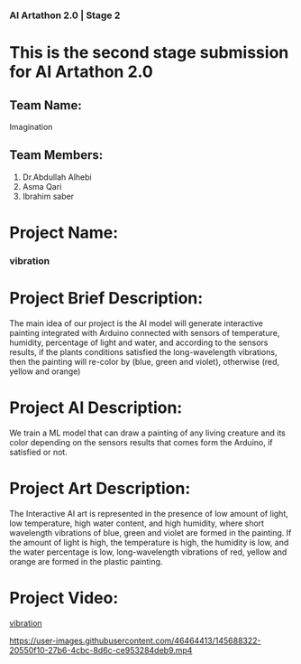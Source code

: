 ### AI Artathon 2.0 | Stage 2
# This is the second stage submission for AI Artathon 2.0

## Team Name:
Imagination

## Team Members:
1.  Dr.Abdullah Alhebi
2. Asma Qari
3. Ibrahim saber

# Project Name:
### vibration

# Project Brief Description:
The main idea of our project is the AI model will generate interactive painting integrated with Arduino connected with sensors of temperature, humidity, percentage of light and water, and according to the sensors results, if the plants conditions satisfied the long-wavelength vibrations, then the painting will re-color by (blue, green and violet), otherwise (red, yellow and orange)

# Project AI Description:
We train a ML model that can draw a painting of any living creature and its color depending on the sensors results that comes form the Arduino, if satisfied or not.

# Project Art Description:
The Interactive AI art is represented in the presence of low amount of light, low temperature, high water content, and high humidity, where short wavelength vibrations of blue, green and violet are formed in the painting. If the amount of light is high, the temperature is high, the humidity is low, and the water percentage is low, long-wavelength vibrations of red, yellow and orange are formed in the plastic painting.

# Project Video:
[vibration](https://www.youtube.com/watch?v=3d9cSpDszS4&feature=youtu.be&ab_channel=ibrahemElanawasaty)




https://user-images.githubusercontent.com/46464413/145688322-20550f10-27b6-4cbc-8d6c-ce953284deb9.mp4



